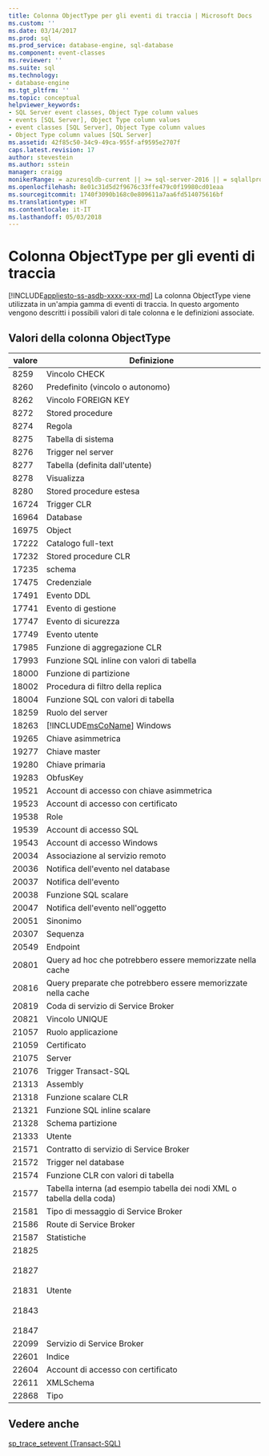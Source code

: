 ```yaml
---
title: Colonna ObjectType per gli eventi di traccia | Microsoft Docs
ms.custom: ''
ms.date: 03/14/2017
ms.prod: sql
ms.prod_service: database-engine, sql-database
ms.component: event-classes
ms.reviewer: ''
ms.suite: sql
ms.technology:
- database-engine
ms.tgt_pltfrm: ''
ms.topic: conceptual
helpviewer_keywords:
- SQL Server event classes, Object Type column values
- events [SQL Server], Object Type column values
- event classes [SQL Server], Object Type column values
- Object Type column values [SQL Server]
ms.assetid: 42f85c50-34c9-49ca-955f-af9595e2707f
caps.latest.revision: 17
author: stevestein
ms.author: sstein
manager: craigg
monikerRange: = azuresqldb-current || >= sql-server-2016 || = sqlallproducts-allversions
ms.openlocfilehash: 8e01c31d5d2f9676c33ffe479c0f19980cd01eaa
ms.sourcegitcommit: 1740f3090b168c0e809611a7aa6fd514075616bf
ms.translationtype: HT
ms.contentlocale: it-IT
ms.lasthandoff: 05/03/2018
---
```

# <a name="objecttype-trace-event-column"></a>Colonna ObjectType per gli eventi di traccia
[!INCLUDE[appliesto-ss-asdb-xxxx-xxx-md](../../includes/appliesto-ss-asdb-xxxx-xxx-md.md)]
  La colonna ObjectType viene utilizzata in un'ampia gamma di eventi di traccia. In questo argomento vengono descritti i possibili valori di tale colonna e le definizioni associate.  
  
## <a name="object-type-column-values"></a>Valori della colonna ObjectType  
  
|valore|Definizione|  
|-----------|----------------|  
|8259|Vincolo CHECK|  
|8260|Predefinito (vincolo o autonomo)|  
|8262|Vincolo FOREIGN KEY|  
|8272|Stored procedure|  
|8274|Regola|  
|8275|Tabella di sistema|  
|8276|Trigger nel server|  
|8277|Tabella (definita dall'utente)|  
|8278|Visualizza|  
|8280|Stored procedure estesa|  
|16724|Trigger CLR|  
|16964|Database|  
|16975|Object|  
|17222|Catalogo full-text|  
|17232|Stored procedure CLR|  
|17235|schema|  
|17475|Credenziale|  
|17491|Evento DDL|  
|17741|Evento di gestione|  
|17747|Evento di sicurezza|  
|17749|Evento utente|  
|17985|Funzione di aggregazione CLR|  
|17993|Funzione SQL inline con valori di tabella|  
|18000|Funzione di partizione|  
|18002|Procedura di filtro della replica|  
|18004|Funzione SQL con valori di tabella|  
|18259|Ruolo del server|  
|18263|[!INCLUDE[msCoName](../../includes/msconame-md.md)] Windows|  
|19265|Chiave asimmetrica|  
|19277|Chiave master|  
|19280|Chiave primaria|  
|19283|ObfusKey|  
|19521|Account di accesso con chiave asimmetrica|  
|19523|Account di accesso con certificato|  
|19538|Role|  
|19539|Account di accesso SQL|  
|19543|Account di accesso Windows|  
|20034|Associazione al servizio remoto|  
|20036|Notifica dell'evento nel database|  
|20037|Notifica dell'evento|  
|20038|Funzione SQL scalare|  
|20047|Notifica dell'evento nell'oggetto|  
|20051|Sinonimo|  
|20307|Sequenza|  
|20549|Endpoint|  
|20801|Query ad hoc che potrebbero essere memorizzate nella cache|  
|20816|Query preparate che potrebbero essere memorizzate nella cache|  
|20819|Coda di servizio di Service Broker|  
|20821|Vincolo UNIQUE|  
|21057|Ruolo applicazione|  
|21059|Certificato|  
|21075|Server|  
|21076|Trigger Transact-SQL|  
|21313|Assembly|  
|21318|Funzione scalare CLR|  
|21321|Funzione SQL inline scalare|  
|21328|Schema partizione|  
|21333|Utente|  
|21571|Contratto di servizio di Service Broker|  
|21572|Trigger nel database|  
|21574|Funzione CLR con valori di tabella|  
|21577|Tabella interna (ad esempio tabella dei nodi XML o tabella della coda)|  
|21581|Tipo di messaggio di Service Broker|  
|21586|Route di Service Broker|  
|21587|Statistiche|  
|21825<br /><br /> 21827<br /><br /> 21831<br /><br /> 21843<br /><br /> 21847|Utente|  
|22099|Servizio di Service Broker|  
|22601|Indice|  
|22604|Account di accesso con certificato|  
|22611|XMLSchema|  
|22868|Tipo|  
  
## <a name="see-also"></a>Vedere anche  
 [sp_trace_setevent &#40;Transact-SQL&#41;](../../relational-databases/system-stored-procedures/sp-trace-setevent-transact-sql.md)  
  
  
